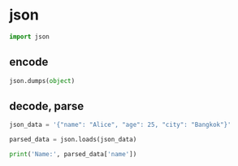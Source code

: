 # json

```py
import json
```

## encode

```py
json.dumps(object)
```

## decode, parse

```py
json_data = '{"name": "Alice", "age": 25, "city": "Bangkok"}'

parsed_data = json.loads(json_data)

print('Name:', parsed_data['name'])
```
